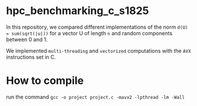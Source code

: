 # hpc_benchmarking_c_s1825

In this repository, we compared different implementations of the norm  `d(U) = sum(sqrt(|u|))` for a vector U of length `n` and random components between 0 and 1.

We implemented `multi-threading` and `vectorized` computations with the `AVX` instructions set in C.

# How to compile

run the command `gcc -o project project.c -mavx2 -lpthread -lm -Wall`
